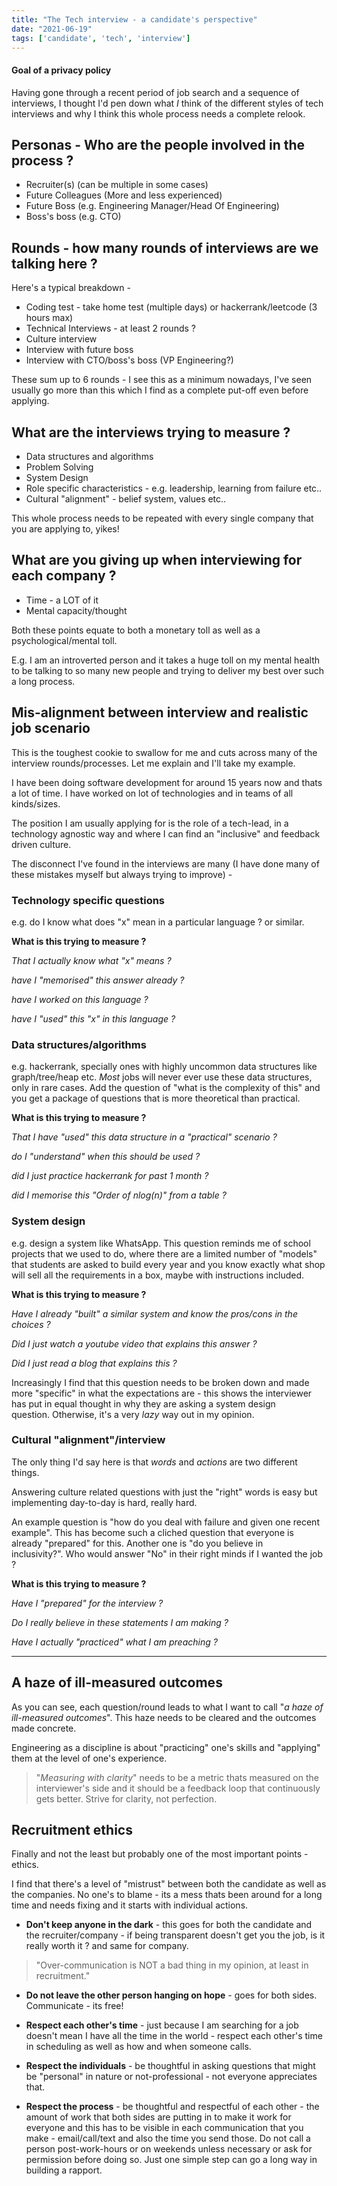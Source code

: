 ```yaml
---
title: "The Tech interview - a candidate's perspective"
date: "2021-06-19"
tags: ['candidate', 'tech', 'interview']
---
```

#### Goal of a privacy policy
Having gone through a recent period of job search and a sequence of interviews, I thought I'd pen down what _I_ think of the different styles of tech interviews and why I think this whole process needs a complete relook.

Personas - Who are the people involved in the process ?
-------------------------------------------------------

*   Recruiter(s) (can be multiple in some cases)
*   Future Colleagues (More and less experienced)
*   Future Boss (e.g. Engineering Manager/Head Of Engineering)
*   Boss's boss (e.g. CTO)

Rounds - how many rounds of interviews are we talking here ?
------------------------------------------------------------

Here's a typical breakdown -

*   Coding test - take home test (multiple days) or hackerrank/leetcode (3 hours max)
*   Technical Interviews - at least 2 rounds ?
*   Culture interview
*   Interview with future boss
*   Interview with CTO/boss's boss (VP Engineering?)

These sum up to 6 rounds - I see this as a minimum nowadays, I've seen usually go more than this which I find as a complete put-off even before applying.

What are the interviews trying to measure ?
-------------------------------------------

*   Data structures and algorithms
*   Problem Solving
*   System Design
*   Role specific characteristics - e.g. leadership, learning from failure etc..
*   Cultural "alignment" - belief system, values etc..

This whole process needs to be repeated with every single company that you are applying to, yikes!

What are you giving up when interviewing for each company ?
-----------------------------------------------------------

*   Time - a LOT of it
*   Mental capacity/thought

Both these points equate to both a monetary toll as well as a psychological/mental toll.

E.g. I am an introverted person and it takes a huge toll on my mental health to be talking to so many new people and trying to deliver my best over such a long process.

Mis-alignment between interview and realistic job scenario
----------------------------------------------------------

This is the toughest cookie to swallow for me and cuts across many of the interview rounds/processes. Let me explain and I'll take my example.

I have been doing software development for around 15 years now and thats a lot of time. I have worked on lot of technologies and in teams of all kinds/sizes.

The position I am usually applying for is the role of a tech-lead, in a technology agnostic way and where I can find an "inclusive" and feedback driven culture.

The disconnect I've found in the interviews are many (I have done many of these mistakes myself but always trying to improve) -

### Technology specific questions

e.g. do I know what does "x" mean in a particular language ? or similar.

**What is this trying to measure ?**

_That I actually know what "x" means ?_

_have I "memorised" this answer already ?_

_have I worked on this language ?_

_have I "used" this "x" in this language ?_

### Data structures/algorithms

e.g. hackerrank, specially ones with highly uncommon data structures like graph/tree/heap etc. _Most_ jobs will never ever use these data structures, only in rare cases. Add the question of "what is the complexity of this" and you get a package of questions that is more theoretical than practical.

**What is this trying to measure ?**

_That I have "used" this data structure in a "practical" scenario ?_

_do I "understand" when this should be used ?_

_did I just practice hackerrank for past 1 month ?_

_did I memorise this "Order of nlog(n)" from a table ?_

### System design

e.g. design a system like WhatsApp. This question reminds me of school projects that we used to do, where there are a limited number of "models" that students are asked to build every year and you know exactly what shop will sell all the requirements in a box, maybe with instructions included.

**What is this trying to measure ?**

_Have I already "built" a similar system and know the pros/cons in the choices ?_

_Did I just watch a youtube video that explains this answer ?_

_Did I just read a blog that explains this ?_

Increasingly I find that this question needs to be broken down and made more "specific" in what the expectations are - this shows the interviewer has put in equal thought in why they are asking a system design question. Otherwise, it's a very _lazy_ way out in my opinion.

### Cultural "alignment"/interview

The only thing I'd say here is that _words_ and _actions_ are two different things.

Answering culture related questions with just the "right" words is easy but implementing day-to-day is hard, really hard.

An example question is "how do you deal with failure and given one recent example". This has become such a cliched question that everyone is already "prepared" for this. Another one is "do you believe in inclusivity?". Who would answer "No" in their right minds if I wanted the job ?

**What is this trying to measure ?**

_Have I "prepared" for the interview ?_

_Do I really believe in these statements I am making ?_

_Have I actually "practiced" what I am preaching ?_



---

A haze of ill-measured outcomes
-------------------------------

As you can see, each question/round leads to what I want to call "_a haze of ill-measured outcomes_". This haze needs to be cleared and the outcomes made concrete.

Engineering as a discipline is about "practicing" one's skills and "applying" them at the level of one's experience.

> "_Measuring with clarity_" needs to be a metric thats measured on the interviewer's side and it should be a feedback loop that continuously gets better. Strive for clarity, not perfection.

Recruitment ethics
------------------

Finally and not the least but probably one of the most important points - ethics.

I find that there's a level of "mistrust" between both the candidate as well as the companies. No one's to blame - its a mess thats been around for a long time and needs fixing and it starts with individual actions.

*   **Don't keep anyone in the dark** - this goes for both the candidate and the recruiter/company - if being transparent doesn't get you the job, is it really worth it ? and same for company.

> "Over-communication is NOT a bad thing in my opinion, at least in recruitment."

*   **Do not leave the other person hanging on hope** - goes for both sides. Communicate - its free!

*   **Respect each other's time** - just because I am searching for a job doesn't mean I have all the time in the world - respect each other's time in scheduling as well as how and when someone calls.

*   **Respect the individuals** - be thoughtful in asking questions that might be "personal" in nature or not-professional - not everyone appreciates that.

*   **Respect the process** - be thoughtful and respectful of each other - the amount of work that both sides are putting in to make it work for everyone and this has to be visible in each communication that you make - email/call/text and also the time you send those. Do not call a person post-work-hours or on weekends unless necessary or ask for permission before doing so. Just one simple step can go a long way in building a rapport.
